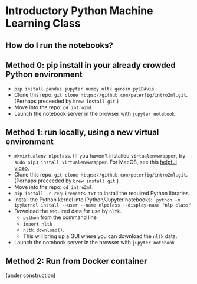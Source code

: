 # Introductory Python Machine Learning Class #
## How do I run the notebooks?

## Method 0: pip install in your already crowded Python environment
  * `pip install pandas jupyter numpy nltk gensim pyLDAvis`
  * Clone this repo: `git clone https://github.com/peterfig/intro2ml.git`.  (Perhaps preceeded by `brew install git`.)
  * Move into the repo: `cd intro2ml`.
  * Launch the notebook server in the browser with `jupyter notebook`
  
## Method 1: run locally, using a new virtual environment

  * `mkvirtualenv nlpclass`.  (If you haven't installed `virtualenvwrapper`, try `sudo pip3 install virtualenvwrapper`.  For MacOS, see this [helpful video.](https://www.google.com/search?q=install+virtualenvwrapper+mac&oq=install+virtualenvwrapper+mac&aqs=chrome..69i57j0l5.5953j0j7&sourceid=chrome&ie=UTF-8#kpvalbx=1)
  * Clone this repo: `git clone https://github.com/peterfig/intro2ml.git`.  (Perhaps preceeded by `brew install git`.)
  * Move into the repo: `cd intro2ml`.
  * `pip install -r requirements.txt` to install the required Python libraries.
  * Install the Python kernel into IPython/Jupyter notebooks: ` python -m ipykernel install --user --name nlpclass --display-name "nlp class"`
  * Download the required data for use by `nltk`.
    * `python` from the command line
    * `import nltk`
    * `nltk.download()`.
    * This will bring up a GUI where you can download the `nltk` data.
  * Launch the notebook server in the browser with `jupyter notebook`

## Method 2: Run from Docker container
(under construction)
